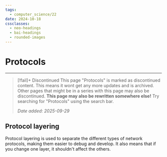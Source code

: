 ```yaml
---
tags:
  - computer_science/22
date: 2024-10-18
cssclasses:
  - neo-headings
  - bai-headings
  - rounded-images
---
```

# Protocols

***
>[!fail]+ Discontinued
> This page "Protocols" is marked as discontinued content. This means it wont get any more updates and is archived. Other pages that might be in a series with this page may also be discontinued. **This page may also be rewritten somewhere else!** Try searching for "Protocols" using the search bar.
> 
> *Date added: 2025-09-29*
## Protocol layering
Protocol layering is used to separate the different types of network protocols, making them easier to debug and develop. It also means that if you change one layer, it shouldn't affect the others.